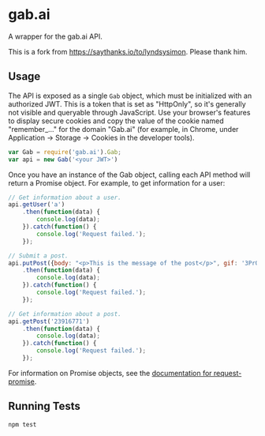 # gab.ai

A wrapper for the gab.ai API.

This is a fork from https://saythanks.io/to/lyndsysimon. Please thank him.

## Usage

The API is exposed as a single `Gab` object, which must be initialized with an authorized JWT. This is a token that is set as "HttpOnly", so it's generally not visible and queryable through JavaScript. Use your browser's features to display secure cookies and copy the value of the cookie named "remember_..." for the domain "Gab.ai" (for example, in Chrome, under Application -> Storage -> Cookies in the developer tools).


```javascript
var Gab = require('gab.ai').Gab;
var api = new Gab('<your JWT>')
```

Once you have an instance of the Gab object, calling each API method will return a Promise object. For example, to get information for a user:

```javascript
// Get information about a user.
api.getUser('a')
    .then(function(data) {
        console.log(data);
    }).catch(function() {
        console.log('Request failed.');
    });

// Submit a post.
api.putPost({body: "<p>This is the message of the post</p>", gif: '3PrOqZRpbmqFa'})
    .then(function(data) {
        console.log(data);
    }).catch(function() {
        console.log('Request failed.');
    });

// Get information about a post.
api.getPost('23916771')
    .then(function(data) {
        console.log(data);
    }).catch(function() {
        console.log('Request failed.');
    });
```

For information on Promise objects, see the [documentation for request-promise](https://github.com/request/request-promise).

## Running Tests

```bash
npm test
```

